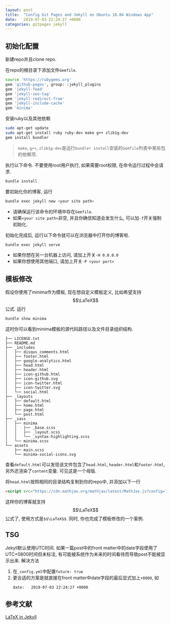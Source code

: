 ```yaml
---
layout: post
title:  "Config Git Pages and Jekyll on Ubuntu 18.04 Windows App"
date:   2019-07-03 22:24:27 +0800
categories: gitpages jekyll
---
```


## 初始化配置

新建repo并且clone repo.

在repo的根目录下添加文件`Gemfile`.

```bash
source 'https://rubygems.org'
gem 'github-pages', group: :jekyll_plugins
gem 'jekyll-feed'
gem 'jekyll-seo-tag'
gem 'jekyll-redirect-from'
gem 'jekyll-include-cache'
gem 'minima'
```

安装ruby以及其他依赖

```bash
sudo apt-get update
sudo apt-get install ruby ruby-dev make g++ zlib1g-dev
gem install bundler
```

> `make`, `g++`, `zlib1g-dev`是运行`bundler install`安装的`Gemfile`列表中某些包的依赖项.

执行以下命令. 不要使用root用户执行, 如果需要root权限, 在命令运行过程中会请求.

```bash
bundle install
```

要初始化你的博客, 运行

```bash
bundle exec jekyll new <your site path>
```

+ 请确保运行该命令的环境中存在`Gemfile`.
+ 如果`<your site path>`非空, 并且你确信知道会发生什么, 可以加`-f`开关强制初始化.

初始化完成后, 运行以下命令就可以在浏览器中打开你的博客啦.

```bash
bundle exec jekyll serve
```

+ 如果你想在另一台机器上访问, 请加上开关`-H 0.0.0.0`
+ 如果你想使用其他端口, 请加上开关`-P <your port>`

## 模板修改
假设你使用了minima作为模板, 现在想自定义模板定义, 比如希望支持$$\LaTeX$$公式. 运行

```bash
bundle show minima
```

这时你可以看到minima模板的源代码路径以及文件目录组织结构.

```
├── LICENSE.txt
├── README.md
├── _includes
│   ├── disqus_comments.html
│   ├── footer.html
│   ├── google-analytics.html
│   ├── head.html
│   ├── header.html
│   ├── icon-github.html
│   ├── icon-github.svg
│   ├── icon-twitter.html
│   ├── icon-twitter.svg
│   └── social.html
├── _layouts
│   ├── default.html
│   ├── home.html
│   ├── page.html
│   └── post.html
├── _sass
│   ├── minima
│   │   ├── _base.scss
│   │   ├── _layout.scss
│   │   └── _syntax-highlighting.scss
│   └── minima.scss
└── assets
    ├── main.scss
    └── minima-social-icons.svg
```

查看`default.html`可以发现该文件包含了`head.html`, `header.html`和`footer.html`, 另外还渲染了`content`变量. 可见这是一个母版.

将`head.html`按照相同的目录结构复制到你的repo中, 并添加以下一行

```html
<script src="https://cdn.mathjax.org/mathjax/latest/MathJax.js?config=TeX-AMS-MML_HTMLorMML" type="text/javascript"></script>
```

这样你的博客就支持$$\LaTeX$$公式了, 使用方式是`$$\LaTeX$$`. 同时, 你也完成了模板修改的一个案例.

## TSG

Jekyll默认使用UTC时间. 如果一篇post中的front matter中的date字段使用了UTC+0800时间但未标注, 有可能被系统作为未来的时间看待而导致post不能被显示出来. 解决方法

1. 在`_config.yml`中配置`future: true`
2. 更合适的方案是就直接在front matter中date字段的最后显式加上`+0800`, 如
	```
	date:   2019-07-03 22:24:27 +0800
	```

## 参考文献

[LaTeX in Jekyll](http://www.iangoodfellow.com/blog/jekyll/markdown/tex/2016/11/07/latex-in-markdown.html)
